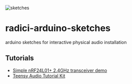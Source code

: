 ![sketches](https://github.com/danieledep/arduino-sketches/blob/main/arduino-sketches-cover-1400.jpg)  
# radici-arduino-sketches
arduino sketches for interactive physical audio installation

## Tutorials 
- [Simple nRF24L01+ 2.4GHz transceiver demo](https://forum.arduino.cc/index.php?topic=421081)  
- [Teensy Audio Tutorial Kit](https://www.pjrc.com/store/audio_tutorial_kit.html)
